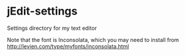 jEdit-settings
==============

Settings directory for my text editor

Note that the font is Inconsolata, which you may need to install from
http://levien.com/type/myfonts/inconsolata.html
